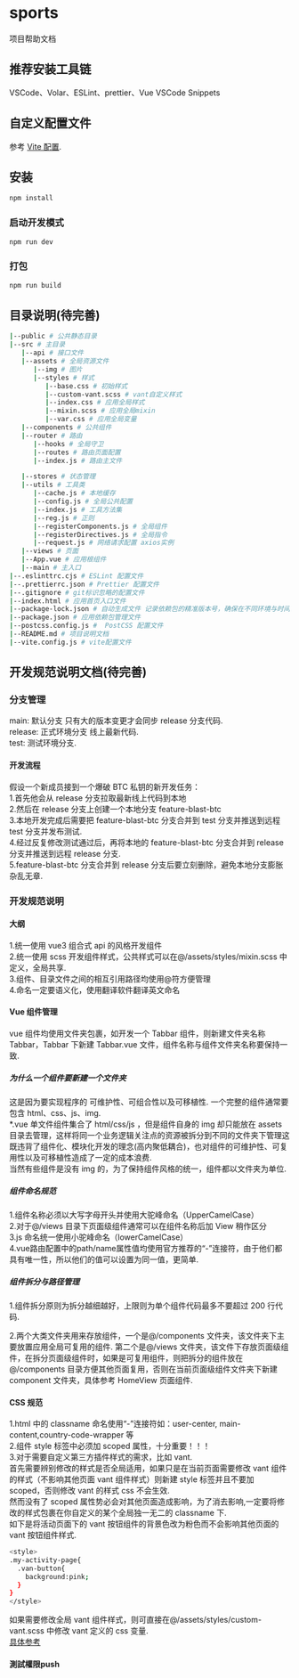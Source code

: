 # sports

项目帮助文档

## 推荐安装工具链

VSCode、Volar、ESLint、prettier、Vue VSCode Snippets

## 自定义配置文件

参考 [Vite 配置](https://vitejs.dev/config/).

## 安装

```sh
npm install
```

### 启动开发模式

```sh
npm run dev
```

### 打包

```sh
npm run build
```

<!-- ### Lint with [ESLint](https://eslint.org/)

```sh
npm run lint
``` -->

## 目录说明(待完善)

```sh
|--public # 公共静态目录
|--src # 主目录
   |--api # 接口文件
   |--assets # 全局资源文件
      |--img # 图片
      |--styles # 样式
         |--base.css # 初始样式
         |--custom-vant.scss # vant自定义样式
         |--index.css # 应用全局样式
         |--mixin.scss # 应用全局mixin
         |--var.css # 应用全局变量
   |--components # 公共组件
   |--router # 路由
      |--hooks # 全局守卫
      |--routes # 路由页面配置
      |--index.js # 路由主文件

   |--stores # 状态管理
   |--utils # 工具类
      |--cache.js # 本地缓存
      |--config.js # 全局公共配置
      |--index.js # 工具方法集
      |--reg.js # 正则
      |--registerComponents.js # 全局组件
      |--registerDirectives.js # 全局指令
      |--request.js # 网络请求配置 axios实例
   |--views # 页面
   |--App.vue # 应用根组件
   |--main # 主入口
|--.eslinttrc.cjs # ESLint 配置文件
|--.prettierrc.json # Prettier 配置文件
|--.gitignore # git标识忽略的配置文件
|--index.html # 应用首页入口文件
|--package-lock.json # 自动生成文件 记录依赖包的精准版本号，确保在不同环境与时间点安装的依赖包的版本一致.
|--package.json # 应用依赖包管理文件
|--postcss.config.js #  PostCSS 配置文件
|--README.md # 项目说明文档
|--vite.config.js # vite配置文件
```

## 开发规范说明文档(待完善)

### 分支管理

main: 默认分支 只有大的版本变更才会同步 release 分支代码.  
release: 正式环境分支 线上最新代码.  
test: 测试环境分支.

#### 开发流程

假设一个新成员接到一个爆破 BTC 私钥的新开发任务：  
1.首先他会从 release 分支拉取最新线上代码到本地  
2.然后在 release 分支上创建一个本地分支 feature-blast-btc  
3.本地开发完成后需要把 feature-blast-btc 分支合并到 test 分支并推送到远程 test 分支并发布测试.  
4.经过反复修改测试通过后，再将本地的 feature-blast-btc 分支合并到 release 分支并推送到远程 release 分支.  
5.feature-blast-btc 分支合并到 release 分支后要立刻删除，避免本地分支膨胀杂乱无章.

### 开发规范说明

#### 大纲

1.统一使用 vue3 组合式 api 的风格开发组件  
2.统一使用 scss 开发组件样式，公共样式可以在@/assets/styles/mixin.scss 中定义，全局共享.  
3.组件、目录文件之间的相互引用路径均使用@符方便管理  
4.命名一定要语义化，使用翻译软件翻译英文命名

#### Vue 组件管理

vue 组件均使用文件夹包裹，如开发一个 Tabbar 组件，则新建文件夹名称 Tabbar，Tabbar 下新建 Tabbar.vue 文件，组件名称与组件文件夹名称要保持一致.

##### 为什么一个组件要新建一个文件夹

这是因为要实现程序的 可维护性、可组合性以及可移植性. 一个完整的组件通常要包含 html、css、js、img.    
\*.vue 单文件组件集合了 html/css/js ，但是组件自身的 img 却只能放在 assets 目录去管理，这样将同一个业务逻辑关注点的资源被拆分到不同的文件夹下管理这既违背了组件化、模块化开发的理念(高内聚低耦合)，也对组件的可维护性、可复用性以及可移植性造成了一定的成本浪费.     
当然有些组件是没有 img 的，为了保持组件风格的统一，组件都以文件夹为单位.

##### 组件命名规范

1.组件名称必须以大写字母开头并使用大驼峰命名（UpperCamelCase）  
2.对于@/views 目录下页面级组件通常可以在组件名称后加 View 稍作区分  
3.js 命名统一使用小驼峰命名（lowerCamelCase）      
4.vue路由配置中的path/name属性值均使用官方推荐的“-”连接符，由于他们都具有唯一性，所以他们的值可以设置为同一值，更简单.

##### 组件拆分与路径管理

1.组件拆分原则为拆分越细越好，上限则为单个组件代码最多不要超过 200 行代码.

2.两个大类文件夹用来存放组件，一个是@/components 文件夹，该文件夹下主要放置应用全局可复用的组件. 第二个是@/views 文件夹，该文件下存放页面级组件，在拆分页面级组件时，如果是可复用组件，则把拆分的组件放在@/components 目录方便其他页面复用，否则在当前页面级组件文件夹下新建 component 文件夹，具体参考 HomeView 页面组件.

#### CSS 规范

1.html 中的 classname 命名使用“-”连接符如：user-center, main-content,country-code-wrapper 等  
2.组件 style 标签中必须加 scoped 属性，十分重要！！！  
3.对于需要自定义第三方插件样式的需求，比如 vant.  
首先需要辨别修改的样式是否全局适用，如果只是在当前页面需要修改 vant 组件的样式（不影响其他页面 vant 组件样式）则新建 style 标签并且不要加 scoped，否则修改 vant 的样式 css 不会生效.  
然而没有了 scoped 属性势必会对其他页面造成影响，为了消去影响,一定要将修改的样式包裹在你自定义的某个全局独一无二的 classname 下.  
如下是将活动页面下的 vant 按钮组件的背景色改为粉色而不会影响其他页面的 vant 按钮组件样式.

```sh
<style>
.my-activity-page{
  .van-button{
    background:pink;
  }
}
</style>
```

如果需要修改全局 vant 组件样式，则可直接在@/assets/styles/custom-vant.scss 中修改 vant 定义的 css 变量.  
[具体参考](https://vant-ui.github.io/vant/#/zh-CN/config-provider)

#### 測試權限push